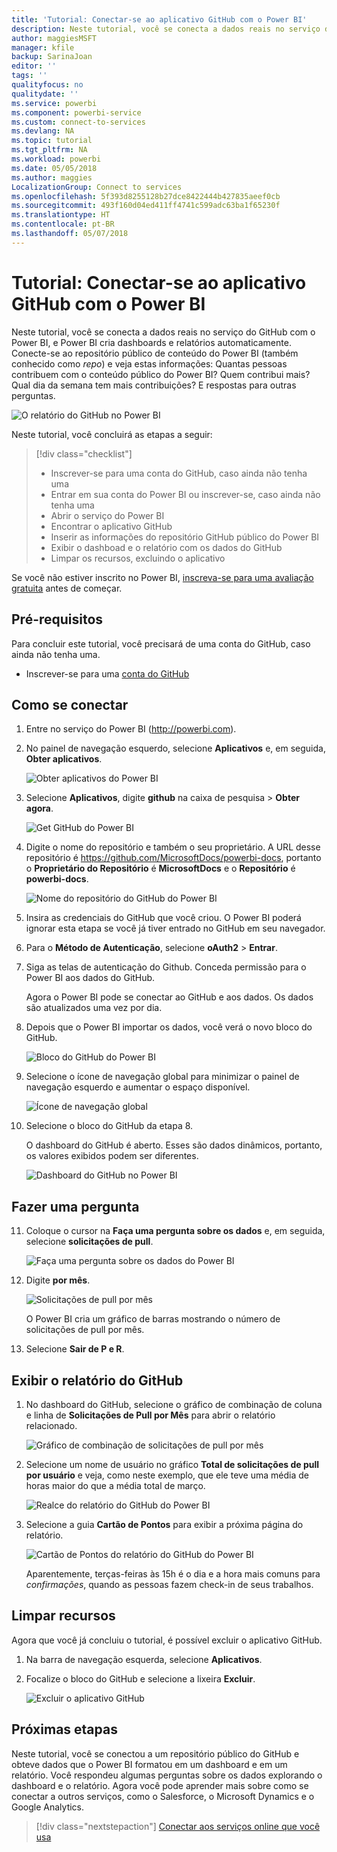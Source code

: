 ```yaml
---
title: 'Tutorial: Conectar-se ao aplicativo GitHub com o Power BI'
description: Neste tutorial, você se conecta a dados reais no serviço do GitHub com o Power BI, e Power BI cria dashboards e relatórios automaticamente.
author: maggiesMSFT
manager: kfile
backup: SarinaJoan
editor: ''
tags: ''
qualityfocus: no
qualitydate: ''
ms.service: powerbi
ms.component: powerbi-service
ms.custom: connect-to-services
ms.devlang: NA
ms.topic: tutorial
ms.tgt_pltfrm: NA
ms.workload: powerbi
ms.date: 05/05/2018
ms.author: maggies
LocalizationGroup: Connect to services
ms.openlocfilehash: 5f393d8255128b27dce8422444b427835aeef0cb
ms.sourcegitcommit: 493f160d04ed411ff4741c599adc63ba1f65230f
ms.translationtype: HT
ms.contentlocale: pt-BR
ms.lasthandoff: 05/07/2018
---
```

# <a name="tutorial-connect-to-the-github-app-with-power-bi"></a>Tutorial: Conectar-se ao aplicativo GitHub com o Power BI
Neste tutorial, você se conecta a dados reais no serviço do GitHub com o Power BI, e Power BI cria dashboards e relatórios automaticamente. Conecte-se ao repositório público de conteúdo do Power BI (também conhecido como *repo*) e veja estas informações: Quantas pessoas contribuem com o conteúdo público do Power BI? Quem contribui mais? Qual dia da semana tem mais contribuições? E respostas para outras perguntas. 

![O relatório do GitHub no Power BI](media/service-tutorial-connect-to-github/power-bi-github-app-tutorial-punch-card.png)

Neste tutorial, você concluirá as etapas a seguir:

> [!div class="checklist"]
> * Inscrever-se para uma conta do GitHub, caso ainda não tenha uma 
> * Entrar em sua conta do Power BI ou inscrever-se, caso ainda não tenha uma
> * Abrir o serviço do Power BI
> * Encontrar o aplicativo GitHub
> * Inserir as informações do repositório GitHub público do Power BI
> * Exibir o dashboad e o relatório com os dados do GitHub
> * Limpar os recursos, excluindo o aplicativo

Se você não estiver inscrito no Power BI, [inscreva-se para uma avaliação gratuita](https://app.powerbi.com/signupredirect?pbi_source=web) antes de começar.

## <a name="prerequisites"></a>Pré-requisitos

Para concluir este tutorial, você precisará de uma conta do GitHub, caso ainda não tenha uma. 

- Inscrever-se para uma [conta do GitHub](https://docs.microsoft.com/contribute/get-started-setup-github)


## <a name="how-to-connect"></a>Como se conectar
1. Entre no serviço do Power BI (http://powerbi.com). 
2. No painel de navegação esquerdo, selecione **Aplicativos** e, em seguida, **Obter aplicativos**.
   
   ![Obter aplicativos do Power BI](media/service-tutorial-connect-to-github/power-bi-github-app-tutorial.png) 

3. Selecione **Aplicativos**, digite **github** na caixa de pesquisa > **Obter agora**.
   
   ![Get GitHub do Power BI](media/service-tutorial-connect-to-github/power-bi-github-app-tutorial-get-it-now.png) 

4. Digite o nome do repositório e também o seu proprietário. A URL desse repositório é https://github.com/MicrosoftDocs/powerbi-docs, portanto o **Proprietário do Repositório** é **MicrosoftDocs** e o **Repositório** é **powerbi-docs**. 
   
    ![Nome do repositório do GitHub do Power BI](media/service-tutorial-connect-to-github/power-bi-github-app-tutorial-repo-name.png)

5. Insira as credenciais do GitHub que você criou. O Power BI poderá ignorar esta etapa se você já tiver entrado no GitHub em seu navegador. 

6. Para o **Método de Autenticação**, selecione **oAuth2** \> **Entrar**.

7. Siga as telas de autenticação do Github. Conceda permissão para o Power BI aos dados do GitHub.
   
   Agora o Power BI pode se conectar ao GitHub e aos dados.  Os dados são atualizados uma vez por dia.

8. Depois que o Power BI importar os dados, você verá o novo bloco do GitHub. 
 
   ![Bloco do GitHub do Power BI](media/service-tutorial-connect-to-github/power-bi-github-app-tutorial-tile.png) 

8. Selecione o ícone de navegação global para minimizar o painel de navegação esquerdo e aumentar o espaço disponível.

    ![Ícone de navegação global](media/service-tutorial-connect-to-github/power-bi-global-navigation-icon.png)

10. Selecione o bloco do GitHub da etapa 8. 
    
    O dashboard do GitHub é aberto. Esses são dados dinâmicos, portanto, os valores exibidos podem ser diferentes.

    ![Dashboard do GitHub no Power BI](media/service-tutorial-connect-to-github/power-bi-github-app-tutorial-dashboard.png)

    

## <a name="ask-a-question"></a>Fazer uma pergunta

11. Coloque o cursor na **Faça uma pergunta sobre os dados** e, em seguida, selecione **solicitações de pull**. 

    ![Faça uma pergunta sobre os dados do Power BI](media/service-tutorial-connect-to-github/power-bi-github-app-tutorial-ask-question.png)

12. Digite **por mês**.
 
    ![Solicitações de pull por mês](media/service-tutorial-connect-to-github/power-bi-github-app-tutorial-ask-question-by-month.png)

     O Power BI cria um gráfico de barras mostrando o número de solicitações de pull por mês.

13. Selecione **Sair de P e R**.

## <a name="view-the-github-report"></a>Exibir o relatório do GitHub 

1. No dashboard do GitHub, selecione o gráfico de combinação de coluna e linha de **Solicitações de Pull por Mês** para abrir o relatório relacionado.

    ![Gráfico de combinação de solicitações de pull por mês](media/service-tutorial-connect-to-github/power-bi-github-app-tutorial-pull-requests-combo-chart.png)

2. Selecione um nome de usuário no gráfico **Total de solicitações de pull por usuário** e veja, como neste exemplo, que ele teve uma média de horas maior do que a média total de março.

    ![Realce do relatório do GitHub do Power BI](media/service-tutorial-connect-to-github/power-bi-github-app-tutorial-report-highlight.png)

3. Selecione a guia **Cartão de Pontos** para exibir a próxima página do relatório. 
 
    ![Cartão de Pontos do relatório do GitHub do Power BI](media/service-tutorial-connect-to-github/power-bi-github-app-tutorial-tues-3pm.png)

    Aparentemente, terças-feiras às 15h é o dia e a hora mais comuns para *confirmações*, quando as pessoas fazem check-in de seus trabalhos.

## <a name="clean-up-resources"></a>Limpar recursos

Agora que você já concluiu o tutorial, é possível excluir o aplicativo GitHub. 

1. Na barra de navegação esquerda, selecione **Aplicativos**.
2. Focalize o bloco do GitHub e selecione a lixeira **Excluir**.

    ![Excluir o aplicativo GitHub](media/service-tutorial-connect-to-github/power-bi-github-app-tutorial-delete.png)

## <a name="next-steps"></a>Próximas etapas

Neste tutorial, você se conectou a um repositório público do GitHub e obteve dados que o Power BI formatou em um dashboard e em um relatório. Você respondeu algumas perguntas sobre os dados explorando o dashboard e o relatório. Agora você pode aprender mais sobre como se conectar a outros serviços, como o Salesforce, o Microsoft Dynamics e o Google Analytics. 
 
> [!div class="nextstepaction"]
> [Conectar aos serviços online que você usa](./service-connect-to-services.md)


